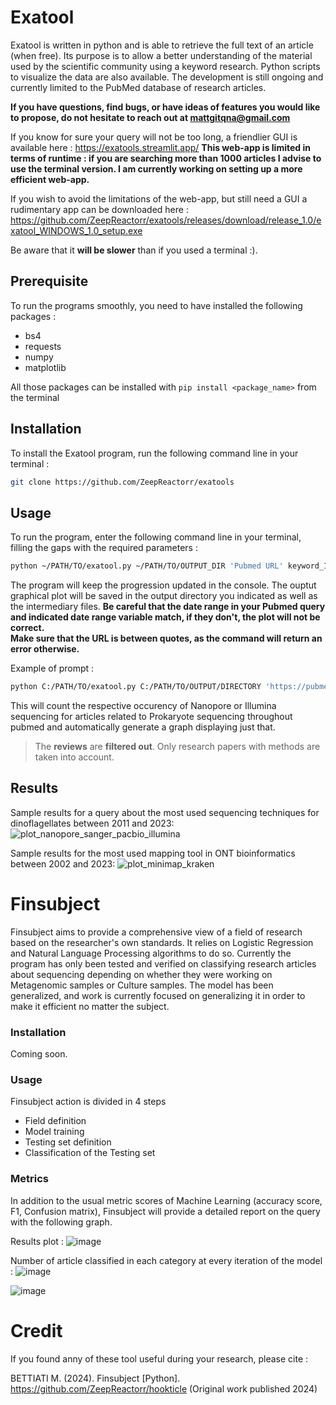 # Exatool

Exatool is written in python and is able to retrieve the full text of an article (when free). Its purpose is to allow a better understanding of the material used by the scientific community using a keyword research. Python scripts to visualize the data are also available.
The development is still ongoing and currently limited to the PubMed database of research articles. 

**If you have questions, find bugs, or have ideas of features you would like to propose, do not hesitate to reach out at mattgitqna@gmail.com**

If you know for sure your query will not be too long, a friendlier GUI is available here : https://exatools.streamlit.app/
**This web-app is limited in terms of runtime : if you are searching more than 1000 articles I advise to use the terminal version. I am currently working on setting up a more efficient web-app.**

If you wish to avoid the limitations of the web-app, but still need a GUI a rudimentary app can be downloaded here : https://github.com/ZeepReactorr/exatools/releases/download/release_1.0/exatool_WINDOWS_1.0_setup.exe <br>

Be aware that it **will be slower** than if you used a terminal :).

## Prerequisite 

To run the programs smoothly, you need to have installed the following packages : 
- bs4
- requests
- numpy
- matplotlib

All those packages can be installed with `pip install <package_name>` from the terminal

## Installation

To install the Exatool program, run the following command line in your terminal :
```sh
git clone https://github.com/ZeepReactorr/exatools
```

## Usage

To run the program, enter the following command line in your terminal, filling the gaps with the required parameters :
```sh
python ~/PATH/TO/exatool.py ~/PATH/TO/OUTPUT_DIR 'Pubmed URL' keyword_1 keyword_2... keyword_n
```

The program will keep the progression updated in the console. The ouptut graphical plot will be saved in the output directory you indicated as well as the intermediary files. 
**Be careful that the date range in your Pubmed query and indicated date range variable __match__, if they don't, the plot will not be correct.** <br>
**Make sure that the URL is between quotes, as the command will return an error otherwise.**

Example of prompt : 

```sh
python C:/PATH/TO/exatool.py C:/PATH/TO/OUTPUT/DIRECTORY 'https://pubmed.ncbi.nlm.nih.gov/?term=prokaryote+sequencing&filter=simsearch2.ffrft' Illumina Nanopore
```

This will count the respective occurency of Nanopore or Illumina sequencing for articles related to Prokaryote sequencing throughout pubmed and automatically generate a graph displaying just that. 

> The **reviews** are **filtered out**. Only research papers with methods are taken into account.

## Results

Sample results for a query about the most used sequencing techniques for dinoflagellates between 2011 and 2023:
![plot_nanopore_sanger_pacbio_illumina](https://github.com/ZeepReactorr/hookticle/assets/151944715/dc86374f-0822-4d35-9331-c7baa9d6d8a9)

Sample results for the most used mapping tool in ONT bioinformatics between 2002 and 2023: 
![plot_minimap_kraken](https://github.com/ZeepReactorr/hookticle/assets/151944715/9574660c-c830-48c2-9667-589b15deac2d)


# Finsubject

Finsubject aims to provide a comprehensive view of a field of research based on the researcher's own standards. It relies on Logistic Regression and Natural Language Processing algorithms to do so. Currently the program has only been tested and verified on classifying research articles about sequencing depending on whether they were working on Metagenomic samples or Culture samples. The model has been generalized, and work is currently focused on generalizing it in order to make it efficient no matter the subject.

### Installation

Coming soon.

### Usage

Finsubject action is divided in 4 steps
- Field definition 
- Model training
- Testing set definition
- Classification of the Testing set

### Metrics

In addition to the usual metric scores of Machine Learning (accuracy score, F1, Confusion matrix), Finsubject will provide a detailed report on the query with the following graph.

Results plot :
![image](https://github.com/ZeepReactorr/hookticle/assets/151944715/52f3a94c-6ede-4a46-bee4-557dad3ffb82)

Number of article classified in each category at every iteration of the model :
![image](https://github.com/ZeepReactorr/hookticle/assets/151944715/124c9137-beb6-4834-938d-5f494222a380)


![image](https://github.com/ZeepReactorr/hookticle/assets/151944715/92c2098f-0c7d-4f0b-842e-3904b550c105)



# Credit

If you found anny of these tool useful during your research, please cite :

BETTIATI M. (2024). Finsubject [Python]. https://github.com/ZeepReactorr/hookticle (Original work published 2024)






